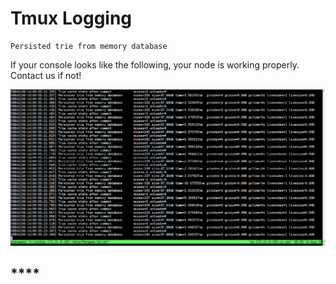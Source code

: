 # Tmux Logging

```text
Persisted trie from memory database
```

If your console looks like the following, your node is working properly. Contact us if not!

![Syncing Block History](../../.gitbook/assets/mobaxterm_a59ruhqvmi.png)

## \*\*\*\*

